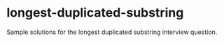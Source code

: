 # longest-duplicated-substring
Sample solutions for the longest duplicated substring interview question.
